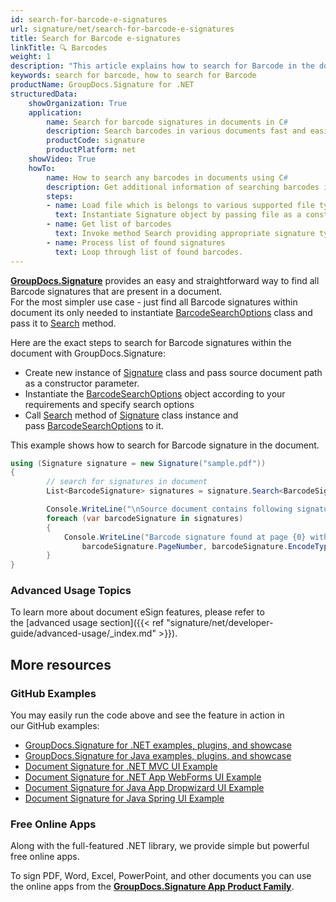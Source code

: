 ```yaml
---
id: search-for-barcode-e-signatures
url: signature/net/search-for-barcode-e-signatures
title: Search for Barcode e-signatures
linkTitle: 🔍 Barcodes
weight: 1
description: "This article explains how to search for Barcode in the document with few lines of code over GroupDocs.Signature API."
keywords: search for barcode, how to search for Barcode
productName: GroupDocs.Signature for .NET 
structuredData:
    showOrganization: True
    application:    
        name: Search for barcode signatures in documents in C#    
        description: Search barcodes in various documents fast and easily with C# language and GroupDocs.Signature for .NET APIs
        productCode: signature
        productPlatform: net 
    showVideo: True
    howTo:
        name: How to search any barcodes in documents using C# 
        description: Get additional information of searching barcodes in documents with C#
        steps:
        - name: Load file which is belongs to various supported file types.
          text: Instantiate Signature object by passing file as a constructor parameter. You may provide either file path or file stream. 
        - name: Get list of barcodes 
          text: Invoke method Search providing appropriate signature type.
        - name: Process list of found signatures
          text: Loop through list of found barcodes.
---
```

[**GroupDocs.Signature**](https://products.groupdocs.com/signature/net) provides an easy and straightforward way to find all Barcode signatures that are present in a document.  
For the most simpler use case - just find all Barcode signatures within document its only needed to instantiate [BarcodeSearchOptions](https://reference.groupdocs.com/signature/net/groupdocs.signature.options/barcodesearchoptions) class and pass it to [Search](https://reference.groupdocs.com/signature/net/groupdocs.signature/signature/search) method.

Here are the exact steps to search for Barcode signatures within the document with GroupDocs.Signature:

* Create new instance of [Signature](https://reference.groupdocs.com/signature/net/groupdocs.signature/signature) class and pass source document path as a constructor parameter.
* Instantiate the [BarcodeSearchOptions](https://reference.groupdocs.com/signature/net/groupdocs.signature.options/barcodesearchoptions) object according to your requirements and specify search options
* Call [Search](https://reference.groupdocs.com/signature/net/groupdocs.signature/signature/search) method of [Signature](https://reference.groupdocs.com/signature/net/groupdocs.signature/signature) class instance and pass [BarcodeSearchOptions](https://reference.groupdocs.com/signature/net/groupdocs.signature.options/barcodesearchoptions) to it.

This example shows how to search for Barcode signature in the document.

```csharp
using (Signature signature = new Signature("sample.pdf"))
{
        // search for signatures in document
        List<BarcodeSignature> signatures = signature.Search<BarcodeSignature>(SignatureType.Barcode);

        Console.WriteLine("\nSource document contains following signatures.");
        foreach (var barcodeSignature in signatures)
        {
            Console.WriteLine("Barcode signature found at page {0} with type {1} and text {2}",
                barcodeSignature.PageNumber, barcodeSignature.EncodeType, barcodeSignature.Text);
        }
}
```

### Advanced Usage Topics

To learn more about document eSign features, please refer to the [advanced usage section]({{< ref "signature/net/developer-guide/advanced-usage/_index.md" >}}).

## More resources

### GitHub Examples

You may easily run the code above and see the feature in action in our GitHub examples:

* [GroupDocs.Signature for .NET examples, plugins, and showcase](https://github.com/groupdocs-signature/GroupDocs.Signature-for-.NET)
* [GroupDocs.Signature for Java examples, plugins, and showcase](https://github.com/groupdocs-signature/GroupDocs.Signature-for-Java)
* [Document Signature for .NET MVC UI Example](https://github.com/groupdocs-signature/GroupDocs.Signature-for-.NET-MVC)
* [Document Signature for .NET App WebForms UI Example](https://github.com/groupdocs-signature/GroupDocs.Signature-for-.NET-WebForms)
* [Document Signature for Java App Dropwizard UI Example](https://github.com/groupdocs-signature/GroupDocs.Signature-for-Java-Dropwizard)
* [Document Signature for Java Spring UI Example](https://github.com/groupdocs-signature/GroupDocs.Signature-for-Java-Spring)

### Free Online Apps

Along with the full-featured .NET library, we provide simple but powerful free online apps.

To sign PDF, Word, Excel, PowerPoint, and other documents you can use the online apps from the **[GroupDocs.Signature App Product Family](https://products.groupdocs.app/signature/family)**.
